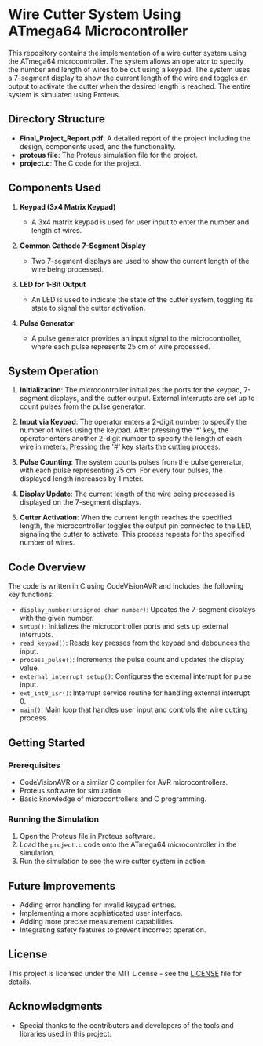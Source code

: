 # Wire Cutter System Using ATmega64 Microcontroller

This repository contains the implementation of a wire cutter system using the ATmega64 microcontroller. The system allows an operator to specify the number and length of wires to be cut using a keypad. The system uses a 7-segment display to show the current length of the wire and toggles an output to activate the cutter when the desired length is reached. The entire system is simulated using Proteus.

## Directory Structure

- **Final_Project_Report.pdf**: A detailed report of the project including the design, components used, and the functionality.
- **proteus file**: The Proteus simulation file for the project.
- **project.c**: The C code for the project.

## Components Used

1. **Keypad (3x4 Matrix Keypad)**
    - A 3x4 matrix keypad is used for user input to enter the number and length of wires.

2. **Common Cathode 7-Segment Display**
    - Two 7-segment displays are used to show the current length of the wire being processed.

3. **LED for 1-Bit Output**
    - An LED is used to indicate the state of the cutter system, toggling its state to signal the cutter activation.

4. **Pulse Generator**
    - A pulse generator provides an input signal to the microcontroller, where each pulse represents 25 cm of wire processed.

## System Operation

1. **Initialization**: The microcontroller initializes the ports for the keypad, 7-segment displays, and the cutter output. External interrupts are set up to count pulses from the pulse generator.

2. **Input via Keypad**: The operator enters a 2-digit number to specify the number of wires using the keypad. After pressing the '*' key, the operator enters another 2-digit number to specify the length of each wire in meters. Pressing the '#' key starts the cutting process.

3. **Pulse Counting**: The system counts pulses from the pulse generator, with each pulse representing 25 cm. For every four pulses, the displayed length increases by 1 meter.

4. **Display Update**: The current length of the wire being processed is displayed on the 7-segment displays.

5. **Cutter Activation**: When the current length reaches the specified length, the microcontroller toggles the output pin connected to the LED, signaling the cutter to activate. This process repeats for the specified number of wires.

## Code Overview

The code is written in C using CodeVisionAVR and includes the following key functions:
- `display_number(unsigned char number)`: Updates the 7-segment displays with the given number.
- `setup()`: Initializes the microcontroller ports and sets up external interrupts.
- `read_keypad()`: Reads key presses from the keypad and debounces the input.
- `process_pulse()`: Increments the pulse count and updates the display value.
- `external_interrupt_setup()`: Configures the external interrupt for pulse input.
- `ext_int0_isr()`: Interrupt service routine for handling external interrupt 0.
- `main()`: Main loop that handles user input and controls the wire cutting process.

## Getting Started

### Prerequisites

- CodeVisionAVR or a similar C compiler for AVR microcontrollers.
- Proteus software for simulation.
- Basic knowledge of microcontrollers and C programming.

### Running the Simulation

1. Open the Proteus file in Proteus software.
2. Load the `project.c` code onto the ATmega64 microcontroller in the simulation.
3. Run the simulation to see the wire cutter system in action.

## Future Improvements

- Adding error handling for invalid keypad entries.
- Implementing a more sophisticated user interface.
- Adding more precise measurement capabilities.
- Integrating safety features to prevent incorrect operation.

## License

This project is licensed under the MIT License - see the [LICENSE](LICENSE) file for details.

## Acknowledgments

- Special thanks to the contributors and developers of the tools and libraries used in this project.
